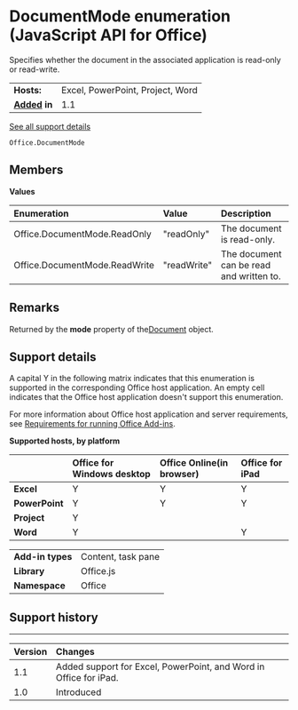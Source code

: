 
# DocumentMode enumeration (JavaScript API for Office)
Specifies whether the document in the associated application is read-only or read-write. 

|||
|:-----|:-----|
|**Hosts:**|Excel, PowerPoint, Project, Word|
|**[Added](#bk_history) in**|1.1|
[See all support details](#bk_support)

```
Office.DocumentMode
```


## Members


**Values**


|**Enumeration**|**Value**|**Description**|
|:-----|:-----|:-----|
|Office.DocumentMode.ReadOnly|"readOnly"|The document is read-only.|
|Office.DocumentMode.ReadWrite|"readWrite"|The document can be read and written to.|

## Remarks

Returned by the  **mode** property of the[Document](../reference/shared/document/document-object.md) object.


## Support details
<a name="bk_support"> </a>

A capital Y in the following matrix indicates that this enumeration is supported in the corresponding Office host application. An empty cell indicates that the Office host application doesn't support this enumeration.

For more information about Office host application and server requirements, see [Requirements for running Office Add-ins](http://msdn.microsoft.com/library/67340567-bb9a-498c-96d3-3f52f28c16bc%28Office.15%29.aspx).


**Supported hosts, by platform**


||**Office for Windows desktop**|**Office Online(in browser)**|**Office for iPad**|
|:-----|:-----|:-----|:-----|
|**Excel**|Y|Y|Y|
|**PowerPoint**|Y|Y|Y|
|**Project**|Y|||
|**Word**|Y||Y|

|||
|:-----|:-----|
|**Add-in types**|Content, task pane|
|**Library**|Office.js|
|**Namespace**|Office|

## Support history
<a name="bk_history"> </a>


****


|**Version**|**Changes**|
|:-----|:-----|
|1.1|Added support for Excel, PowerPoint, and Word in Office for iPad.|
|1.0|Introduced|
